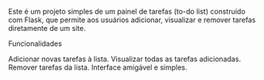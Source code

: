 Este é um projeto simples de um painel de tarefas (to-do list) construído com Flask, que permite aos usuários adicionar, visualizar e remover tarefas diretamente de um site.

Funcionalidades

Adicionar novas tarefas à lista.
Visualizar todas as tarefas adicionadas.
Remover tarefas da lista.
Interface amigável e simples.
